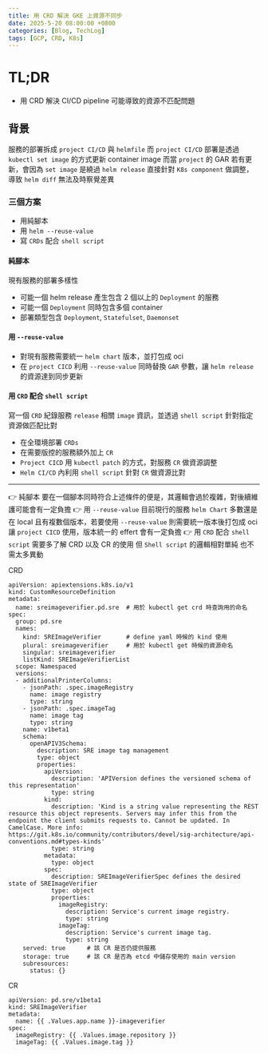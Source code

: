 ```yaml
---
title: 用 CRD 解決 GKE 上資源不同步
date: 2025-5-20 08:00:00 +0800
categories: [Blog, TechLog]
tags: [GCP, CRD, K8s]
---
```



# TL;DR
- 用 CRD 解決 CI/CD pipeline 可能導致的資源不匹配問題

## 背景
服務的部署拆成 `project CI/CD` 與 `helmfile`
而 `project CI/CD` 部署是透過 `kubectl set image` 的方式更新 container image
而當 `project` 的 GAR 若有更新，會因為 `set image` 是繞過 `helm release` 直接針對 `K8s component` 做調整，導致 `helm diff` 無法及時察覺差異

### 三個方案
- 用純腳本
- 用 `helm --reuse-value`
- 寫 `CRDs` 配合 `shell script`

#### 純腳本
現有服務的部署多樣性
- 可能一個 helm release 產生包含 2 個以上的 `Deployment` 的服務
- 可能一個 `Deployment` 同時包含多個 container
- 部署類型包含 `Deployment`, `Statefulset`, `Daemonset`

#### 用 `--reuse-value`
- 對現有服務需要統一 `helm chart` 版本，並打包成 oci
- 在 `project CICD` 利用 `--reuse-value` 同時替換 `GAR` 參數，讓 `helm release` 的資源達到同步更新

#### 用 `CRD` 配合 `shell script`
寫一個 `CRD` 紀錄服務 `release` 相關 `image` 資訊，並透過 `shell script` 針對指定資源做匹配比對

- 在全環境部署 `CRDs`
- 在需要版控的服務額外加上 `CR`
- `Project CICD` 用 `kubectl patch` 的方式，對服務 `CR` 做資源調整
- `Helm CI/CD` 內利用 `shell script` 針對 `CR` 做資源比對
---
👉  純腳本
要在一個腳本同時符合上述條件的便是，其邏輯會過於複雜，對後續維護可能會有一定負擔
👉 用 `--reuse-value`
目前現行的服務 `helm Chart` 多數還是在 local 且有複數個版本，若要使用 `--reuse-value` 則需要統一版本後打包成 oci 讓 `project CICD` 使用，版本統一的 effert 會有一定負擔
👉 用 `CRD` 配合 `shell script`
需要多了解 CRD 以及 CR 的使用
但 `Shell script` 的邏輯相對單純
也不需太多異動

CRD
```yaml=
apiVersion: apiextensions.k8s.io/v1
kind: CustomResourceDefinition
metadata:
  name: sreimageverifier.pd.sre  # 用於 kubectl get crd 時查詢用的命名
spec:
  group: pd.sre
  names:
    kind: SREImageVerifier       # define yaml 時候的 kind 使用
    plural: sreimageverifier     # 用於 kubectl get 時候的資源命名
    singular: sreimageverifier
    listKind: SREImageVerifierList
  scope: Namespaced
  versions:
  - additionalPrinterColumns:
    - jsonPath: .spec.imageRegistry
      name: image registry
      type: string
    - jsonPath: .spec.imageTag
      name: image tag
      type: string
    name: v1beta1
    schema:
      openAPIV3Schema:
        description: SRE image tag management
        type: object
        properties:
          apiVersion:
            description: 'APIVersion defines the versioned schema of this representation'
            type: string
          kind:
            description: 'Kind is a string value representing the REST resource this object represents. Servers may infer this from the endpoint the client submits requests to. Cannot be updated. In CamelCase. More info: https://git.k8s.io/community/contributors/devel/sig-architecture/api-conventions.md#types-kinds'
            type: string
          metadata:
            type: object
          spec:
            description: SREImageVerifierSpec defines the desired state of SREImageVerifier
            type: object
            properties:
              imageRegistry:
                description: Service's current image registry.
                type: string
              imageTag:
                description: Service's current image tag.
                type: string
    served: true      # 該 CR 是否仍提供服務
    storage: true     # 該 CR 是否為 etcd 中儲存使用的 main version
    subresources:
      status: {}
```

CR
```yaml=
apiVersion: pd.sre/v1beta1
kind: SREImageVerifier
metadata:
  name: {{ .Values.app.name }}-imageverifier
spec:
  imageRegistry: {{ .Values.image.repository }}
  imageTag: {{ .Values.image.tag }}
```
